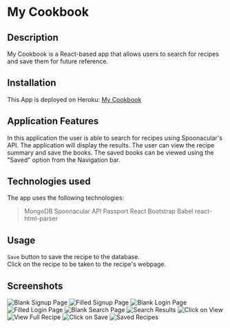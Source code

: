 # My Cookbook

## Description
My Cookbook is a React-based app that allows users to search for recipes and save them for future reference. 

## Installation
This App is deployed on Heroku: [My Cookbook](https://immense-chamber-63705.herokuapp.com/) 
<!-- Remember to change this -->

## Application Features
In this application the user is able to search for recipes using Spoonacular's API. The application will display the results. The user can view the recipe summary and save the books. The saved books can be viewed using the "Saved" option from the Navigation bar.

## Technologies used
The app uses the following technologies:

> MongoDB
> Spoonacular API
> Passport
> React
> Bootstrap
> Babel
> react-html-parser

## Usage


`Save` button to save the recipe to the database.<br>
Click on the recipe to be taken to the recipe's webpage.

## Screenshots
![Blank Signup Page](./pictures/signup_blank)
![Filled Signup Page](./pictures/signup_filled)
![Blank Login Page](./pictures/login_blank)
![Filled Login Page](./pictures/login_filled)
![Blank Search Page](./pictures/search_blank)
![Search Results](./pictures/search_results)
![Click on View](./pictures/search_results_view)
![View Full Recipe](./pictures/goto_recipe)
![Click on Save](./pictures/search_results_save)
![Saved Recipes](./pictures/saved_recipes)
